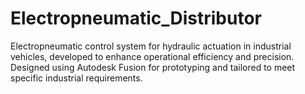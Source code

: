 # Electropneumatic_Distributor
Electropneumatic control system for hydraulic actuation in industrial vehicles, developed to enhance operational efficiency and precision. Designed using Autodesk Fusion for prototyping and tailored to meet specific industrial requirements.
